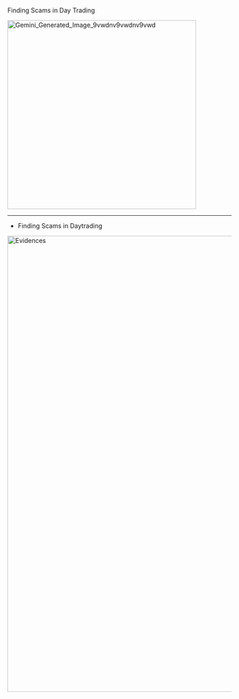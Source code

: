 Finding Scams in  Day Trading



<img width="424" height="424" alt="Gemini_Generated_Image_9vwdnv9vwdnv9vwd" src="https://github.com/user-attachments/assets/5d936c1d-975c-4cba-b469-c6d77a7a88cd" />


-----------------

- Finding Scams in Daytrading
<img width="1024" height="1024" alt="Evidences" src="https://github.com/user-attachments/assets/cc9d14ab-1a65-425d-9d8c-8cd163be3e78" />
